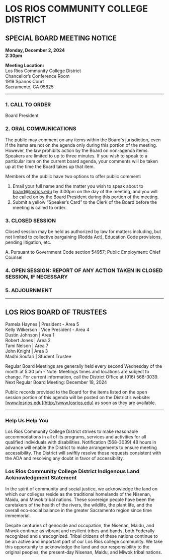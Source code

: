 <!-- Page 1 -->
# LOS RIOS COMMUNITY COLLEGE DISTRICT

## SPECIAL BOARD MEETING NOTICE
**Monday, December 2, 2024**  
**2:30pm**

**Meeting Location:**  
Los Rios Community College District  
Chancellor’s Conference Room  
1919 Spanos Court  
Sacramento, CA 95825

---

### 1. CALL TO ORDER
Board President

### 2. ORAL COMMUNICATIONS
The public may comment on any items within the Board's jurisdiction, even if the items are not on the agenda only during this portion of the meeting. However, the law prohibits action by the Board on non-agenda items. Speakers are limited to up to three minutes. If you wish to speak to a particular item on the current board agenda, your comments will be taken up at the time the Board takes up that item.

Members of the public have two options to offer public comment:
1. Email your full name and the matter you wish to speak about to board@losrios.edu by 3:00pm on the day of the meeting, and you will be called on by the Board President during this portion of the meeting.
2. Submit a yellow “Speaker’s Card” to the Clerk of the Board before the meeting is called to order.

### 3. CLOSED SESSION
Closed session may be held as authorized by law for matters including, but not limited to collective bargaining (Rodda Act), Education Code provisions, pending litigation, etc.

A. Pursuant to Government Code section 54957; Public Employment: Chief Counsel

### 4. OPEN SESSION: REPORT OF ANY ACTION TAKEN IN CLOSED SESSION, IF NECESSARY

### 5. ADJOURNMENT

---

## LOS RIOS BOARD OF TRUSTEES

Pamela Haynes | President - Area 5  
Kelly Wilkerson | Vice President - Area 4  
Dustin Johnson | Area 1  
Robert Jones | Area 2  
Tami Nelson | Area 7  
John Knight | Area 3  
Madhi Soufari | Student Trustee  

Regular Board Meetings are generally held every second Wednesday of the month at 5:30 pm - Note: Meetings times and locations are subject to change. For current information, call the District Office at (916) 568-3039.  
Next Regular Board Meeting: December 18, 2024

Public records provided to the Board for the items listed on the open session portion of this agenda will be posted on the District’s website: [www.losrios.edu](http://www.losrios.edu) as soon as they are available.

---

### Help Us Help You
Los Rios Community College District strives to make reasonable accommodations in all of its programs, services and activities for all qualified individuals with disabilities. Notification (568-3039) 48 hours in advance will enable the District to make arrangements to ensure meeting accessibility. The District will swiftly resolve those requests consistent with the ADA and resolving any doubt in favor of accessibility.

### Los Rios Community College District Indigenous Land Acknowledgment Statement
In the spirit of community and social justice, we acknowledge the land on which our colleges reside as the traditional homelands of the Nisenan, Maidu, and Miwok tribal nations. These sovereign people have been the caretakers of the health of the rivers, the wildlife, the plant life, and the overall eco-social balance in the greater Sacramento region since time immemorial.

Despite centuries of genocide and occupation, the Nisenan, Maidu, and Miwok continue as vibrant and resilient tribes and bands, both Federally recognized and unrecognized. Tribal citizens of these nations continue to be an active and important part of our Los Rios college community. We take this opportunity to acknowledge the land and our responsibility to the original peoples, the present-day Nisenan, Maidu, and Miwok tribal nations.
